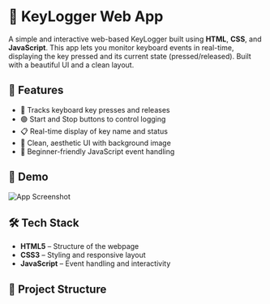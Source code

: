 # 🔑 KeyLogger Web App

A simple and interactive web-based KeyLogger built using **HTML**, **CSS**, and **JavaScript**. This app lets you monitor keyboard events in real-time, displaying the key pressed and its current state (pressed/released). Built with a beautiful UI and a clean layout.

## 🚀 Features

- 🎯 Tracks keyboard key presses and releases
- 🟢 Start and Stop buttons to control logging
- 📋 Real-time display of key name and status
- 🎨 Clean, aesthetic UI with background image
- 🧠 Beginner-friendly JavaScript event handling

## 📸 Demo

![App Screenshot](assets/image/screenshot.jpg) <!-- Replace this with an actual screenshot if needed -->

## 🛠️ Tech Stack

- **HTML5** – Structure of the webpage
- **CSS3** – Styling and responsive layout
- **JavaScript** – Event handling and interactivity

## 📂 Project Structure

